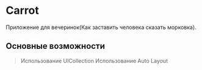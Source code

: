 # Carrot
Приложение для вечеринок(Как заставить человека сказать морковка).
## Основные возможности

> Использование UICollection
> Использование Auto Layout
